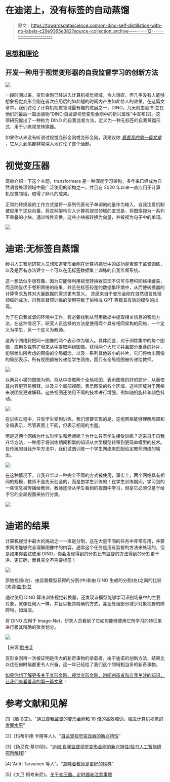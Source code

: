 # 在迪诺上，没有标签的自动蒸馏

> 原文：<https://towardsdatascience.com/on-dino-self-distillation-with-no-labels-c29e9365e382?source=collection_archive---------12----------------------->

## [思想和理论](https://towardsdatascience.com/tagged/thoughts-and-theory)

## 开发一种用于视觉变形器的自我监督学习的创新方法

![](img/62f35566bde053bbc12c912fdfcacf50.png)

一段时间以来，变形金刚已经进入计算机视觉领域，令人惊叹，但几乎没有人能够想象视觉变形金刚在首次应用后的如此短的时间内产生如此惊人的效果。在这篇文章中，我们讨论了计算机视觉领域最有趣的进展之一，DINO，几天前由脸书·艾在他们的最后一篇出版物“DINO:自监督视觉变形金刚中的新兴属性”中宣布[2]。这项研究提出了一种称为 DINO 的自我监督方法，定义为一种无标签的自我蒸馏形式，用于训练视觉转换器。

如果你从来没有听说过视觉变形金刚或变形金刚，我建议你 [*看看我的第一篇文章*](/transformers-an-exciting-revolution-from-text-to-videos-dc70a15e617b) ，它从头到尾都非常深入地讨论了这个话题。

# 视觉变压器

简单介绍一下这个主题，transformers 是一种深度学习架构，多年来已经成为自然语言处理领域中最广泛使用的架构之一，并且自 2020 年以来一直应用于计算机视觉领域，取得了非凡的成果。

正常的转换器的工作方式是将一系列代表句子单词的向量作为输入，自我注意机制被应用于这些向量。将这种架构引入计算机视觉领域的直觉是，将图像视为一系列不重叠的小块，通过线性变换，这些小块被转换为向量，并被视为句子中的单词。

![](img/a167966ac6acfa221f221ef0cc90231a.png)

# **迪诺:无标签自蒸馏**

脸书人工智能研究人员想知道变形金刚在计算机视觉中的成功是否源于监督训练，以及是否有办法建立一个可以在无标签数据集上训练的自我监督系统。

这一想法似乎很有趣，因为它能够利用视觉转换器实现不仅可与卷积网络相媲美，而且明显优于卷积网络的结果，并且在标签较差的数据集环境中，从而使转换器的计算需求及其对大量数据的需求更有意义。
灵感来自于变形金刚在自然语言处理领域的成功，自我监督预训练的使用导致了伯特或 GPT 等极其有效的模型的出现。

为了在自我监督的环境中工作，有必要找到从可用数据中提取相关信息的智能方法，在这种情况下，研究人员选择的方法是使用两个具有相同架构的网络，一个定义为学生，另一个定义为教师。

这两个网络将把同一图像的两个表示作为输入。具体而言，对于训练集中的每个图像，应用多裁剪扩增来从中提取两组图像。获得两个大尺寸并且部分重叠的补片，能够给出所考虑的图像的全局概念，以及一系列其他较小的补片，它们将给出图像的局部表示。所有视图都被传递给学生网络，而只有全局视图被传递给教师。

![](img/b07e4cc9bd713a71efabfbca35dc5029.png)

以两只小猫的图像为例，将从中提取两个全局视图，表示图像的好的部分，从而使其内容更容易解释，以及三个局部视图，表示图像的各个区域，这些区域对于网络来说明显更难解释。这些视图还使用不同的技术进行增强，例如随机旋转和颜色抖动。

![](img/883aaf52e62a410fb0b727960dd85434.png)

在训练过程中，只有学生受到训练，我们想要实现的是，这组网络能够理解局部和全局表示，尽管表面上不同，但表示相同的主题。

但是这两个网络为什么叫学生和老师呢？为什么只有学生接受训练？这来自于自我升华方法，一种用于将训练期间积累的知识从大型模型转移到更简单模型的技术。在传统的自我升华方法中，我们试图训练一个学生网络来匹配给定教师网络的输出。

![](img/51932b30c2ec2e45309270362b4fe9a4.png)

在这种情况下，自我升华以一种完全不同的方式被使用，事实上，两个网络具有相同的规模，教师不是先天创造的，而是由学生训练的！在学生训练期间，学习到的一些信息被传播给教师，教师逐渐从学生看到的视图中学习，但是它必须仅基于给予它的全局视图来执行分类。

![](img/208716cd9155e0dfd22d6a2615516d4c.png)

# 迪诺的结果

计算机视觉中最大的挑战之一一直是分割，这在大量不同的任务中非常有用，并要求网络能够完全理解图像中的内容。通常这个任务是用有监督的方法来处理的，但是如果你尝试使用 DINO，你会发现得到的分割比有监督的方法得到的分割更干净、更正确，而且完全不需要标签！

![](img/e9e8cb204dc1ca8bb71493990f84caa5.png)

原始视频(左)、由监督模型获得的分割(中)和由 DINO 生成的分割(右)之间的比较[来源:[脸书·艾](https://ai.facebook.com/blog/dino-paws-computer-vision-with-self-supervised-transformers-and-10x-more-efficient-training/)

通过使用 DINO 算法训练视觉转换器，还发现该模型能够学习识别场景中的主要对象，就像任何人一样，并且以极其精确的方式，甚至处理部分减少对象视野的障碍物，如海浪。

将 DINO 应用于 Image-Net，研究人员看到了它如何能够使用它所学习的特征来进行极其精确的聚类划分。

![](img/c9eed976ec00c43e1884017d1df74a1d.png)

【来源:[脸书艾](https://ai.facebook.com/blog/dino-paws-computer-vision-with-self-supervised-transformers-and-10x-more-efficient-training/)

变形金刚再一次被证明是伟大的新奇事物的承载者，由于迪诺的创新方法，结果比以往任何时候都更令人兴奋，这一年已经给了我们这个领域相当多的新奇事物。

[如果你想了解更多关于变形金刚、视觉变形金刚、时间创造者和自我关注的知识，让我们来看看我的第一篇文章](/transformers-an-exciting-revolution-from-text-to-videos-dc70a15e617b)！

# 参考文献和见解

[1]《脸书艾》。"[通过自我监督的变形金刚和 10 倍的高效培训，推进计算机视觉的发展水平](https://ai.facebook.com/blog/dino-paws-computer-vision-with-self-supervised-transformers-and-10x-more-efficient-training/)"

[2]《玛蒂尔德·卡隆等人》。"[自监督视觉变压器的新兴特性](https://arxiv.org/abs/2104.14294?fbclid=IwAR0m6wq-2eAkenMXV2lu_hU0KYSajFv9Gb6_k_giMKQGW38_6tJouPXVIkU)"

[3]《扬尼克·基尔彻》。"[迪诺:自我监督视觉变形金刚的新兴特性(脸书人工智能研究所解释](https://www.youtube.com/watch?v=h3ij3F3cPIk))"

[4]“Antti Tarvainen 等人”。"[意味着教师是更好的榜样](https://arxiv.org/abs/1703.01780)"

[5]《大卫·柯考米尼》。[关于变压器、定时器和注意事项](/transformers-an-exciting-revolution-from-text-to-videos-dc70a15e617b)